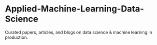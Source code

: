 # Applied-Machine-Learning-Data-Science
Curated papers, articles, and blogs on data science &amp; machine learning in production.

